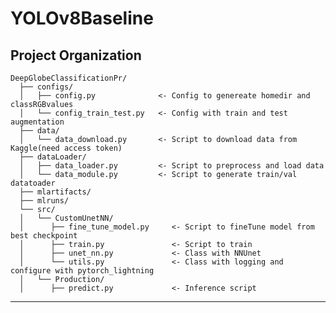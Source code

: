 # YOLOv8Baseline
Project Organization
------------

    DeepGlobeClassificationPr/
      ├── configs/
      │   ├── config.py              <- Config to genereate homedir and classRGBvalues
      │   └── config_train_test.py   <- Config with train and test augmentation
      ├── data/
      │   └── data_download.py       <- Script to download data from Kaggle(need access token)
      ├── dataLoader/
      │   ├── data_loader.py         <- Script to preprocess and load data
      │   └── data_module.py         <- Script to generate train/val datatoader
      ├── mlartifacts/
      ├── mlruns/
      └── src/
      │   └── CustomUnetNN/
      │      ├── fine_tune_model.py     <- Script to fineTune model from best checkpoint
      │      ├── train.py               <- Script to train
      │      ├── unet_nn.py             <- Class with NNUnet
      │      └── utils.py               <- Class with logging and configure with pytorch_lightning
      │   └── Production/
      │      ├── predict.py             <- Inference script
      


--------

